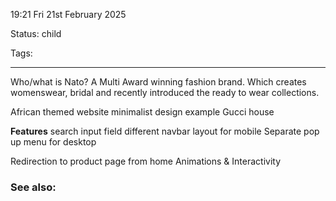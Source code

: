 19:21 Fri 21st February 2025

Status: child

Tags: 

------------------------------------
Who/what is Nato?
A Multi Award winning fashion brand. Which creates womenswear, bridal and recently introduced the ready to wear collections.

African themed website
minimalist design example Gucci house 

**Features**
search input field
different navbar layout for mobile 
Separate pop up menu for desktop

Redirection to product page from home
Animations & Interactivity
### See also: